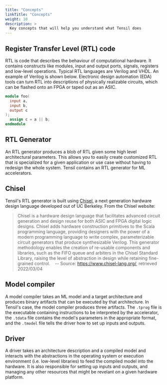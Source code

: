 ```yaml
---
title: "Concepts"
linkTitle: "Concepts"
weight: 10
description: >
  Key concepts that will help you understand what Tensil does
---
```


## Register Transfer Level (RTL) code

RTL is code that describes the behaviour of computational hardware. It contains constructs like modules, input and output ports, signals, registers and low-level operations. Typical RTL languages are Verilog and VHDL. An example of Verilog is shown below. Electronic design automation (EDA) tools can turn RTL into descriptions of physically realizable circuits, which can be flashed onto an FPGA or taped out as an ASIC.


```verilog
module foo(
  input a,
  input b,
  output c
);
  assign c = a || b;
endmodule
```

## RTL Generator

An RTL generator produces a blob of RTL given some high level architectural parameters. This allows you to easily create customized RTL
that is specialized for a given application or use case without having to redesign the whole system. Tensil contains an RTL generator for ML accelerators.

## Chisel

Tensil's RTL generator is built using [Chisel](https://www.chisel-lang.org/), a next generation hardware design language developed out of UC Berkeley. From the Chisel website:

> Chisel is a hardware design language that facilitates advanced circuit generation and design reuse for both ASIC and FPGA digital logic designs. Chisel adds hardware construction primitives to the Scala programming language, providing designers with the power of a modern programming language to write complex, parameterizable circuit generators that produce synthesizable Verilog. This generator methodology enables the creation of re-usable components and libraries, such as the FIFO queue and arbiters in the Chisel Standard Library, raising the level of abstraction in design while retaining fine-grained control. &nbsp;&nbsp; -- Source: https://www.chisel-lang.org/, retrieved 2022/03/04

## Model compiler

A model compiler takes an ML model and a target architecture and produces binary artifacts that can be executed by that architecture. In Tensil's case, the model
compiler produces three artifacts. The `.tprog` file is the executable containing
instructions to be interpreted by the accelerator, the `.tdata` file contains the model's parameters in the appropriate format, and the `.tmodel` file tells the driver how to set up inputs and outputs.


## Driver

A driver takes an architecture description and a compiled model and interacts with the abstractions in the operating system or execution environment (i.e. low-level libraries) to feed the compiled model into the hardware. It is also responsible for setting up inputs and outputs, and managing any other resources that might be revelant on a given hardware platform.


